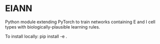# EIANN
Python module extending PyTorch to train networks containing E and I cell types with biologically-plausible learning rules.

To install locally: 
pip install -e .